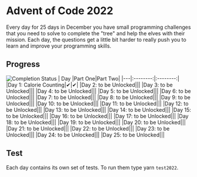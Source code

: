 # Advent of Code 2022  

Every day for 25 days in December you have small programming challenges that you need to solve to complete the "tree" and help the elves with their mission. Each day, the questions get a little bit harder to really push you to learn and improve your programming skills.  

## Progress  
![Completion Status](https://img.shields.io/endpoint?url=https://raw.githubusercontent.com/ritachien/advent-of-code/main/.github/badges/completion2022.json)
|  Day  |Part One|Part Two|
|---|:--------:|:--------:|
|Day 1: Calorie Counting|✔|✔|
|Day 2: to be Unlocked|||
|Day 3: to be Unlocked|||
|Day 4: to be Unlocked|||
|Day 5: to be Unlocked|||
|Day 6: to be Unlocked|||
|Day 7: to be Unlocked|||
|Day 8: to be Unlocked|||
|Day 9: to be Unlocked|||
|Day 10: to be Unlocked|||
|Day 11: to be Unlocked|||
|Day 12: to be Unlocked|||
|Day 13: to be Unlocked|||
|Day 14: to be Unlocked|||
|Day 15: to be Unlocked|||
|Day 16: to be Unlocked|||
|Day 17: to be Unlocked|||
|Day 18: to be Unlocked|||
|Day 19: to be Unlocked|||
|Day 20: to be Unlocked|||
|Day 21: to be Unlocked|||
|Day 22: to be Unlocked|||
|Day 23: to be Unlocked|||
|Day 24: to be Unlocked|||
|Day 25: to be Unlocked|||

## Test  
Each day contains its own set of tests. To run them type yarn `test2022`.
